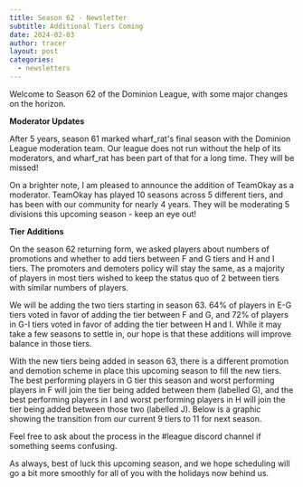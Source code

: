 ```yaml
---
title: Season 62 - Newsletter
subtitle: Additional Tiers Coming
date: 2024-02-03
author: tracer
layout: post
categories:
  - newsletters
---
```

Welcome to Season 62 of the Dominion League, with some major changes on the horizon.

**Moderator Updates**

After 5 years, season 61 marked wharf_rat's final season with the Dominion League moderation team. Our league does not run without the help of its moderators, and wharf_rat has been part of that for a long time. They will be missed!

On a brighter note, I am pleased to announce the addition of TeamOkay as a moderator. TeamOkay has played 10 seasons across 5 different tiers, and has been with our community for nearly 4 years. They will be moderating 5 divisions this upcoming season - keep an eye out!

**Tier Additions**

On the season 62 returning form, we asked players about numbers of promotions and whether to add tiers between F and G tiers and H and I tiers. The promoters and demoters policy will stay the same, as a majority of players in most tiers wished to keep the status quo of 2 between tiers with similar numbers of players.

We will be adding the two tiers starting in season 63. 64% of players in E-G tiers voted in favor of adding the tier between F and G, and 72% of players in G-I tiers voted in favor of adding the tier between H and I. While it may take a few seasons to settle in, our hope is that these additions will improve balance in those tiers.

With the new tiers being added in season 63, there is a different promotion and demotion scheme in place this upcoming season to fill the new tiers. The best performing players in G tier this season and worst performing players in F will join the tier being added between them (labelled G), and the best performing players in I and worst performing players in H will join the tier being added between those two (labelled J). Below is a graphic showing the transition from our current 9 tiers to 11 for next season.



Feel free to ask about the process in the #league discord channel if something seems confusing.

As always, best of luck this upcoming season, and we hope scheduling will go a bit more smoothly for all of you with the holidays now behind us.